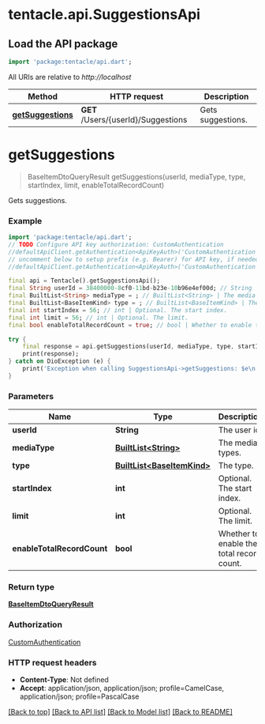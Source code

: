 # tentacle.api.SuggestionsApi

## Load the API package
```dart
import 'package:tentacle/api.dart';
```

All URIs are relative to *http://localhost*

Method | HTTP request | Description
------------- | ------------- | -------------
[**getSuggestions**](SuggestionsApi.md#getsuggestions) | **GET** /Users/{userId}/Suggestions | Gets suggestions.


# **getSuggestions**
> BaseItemDtoQueryResult getSuggestions(userId, mediaType, type, startIndex, limit, enableTotalRecordCount)

Gets suggestions.

### Example
```dart
import 'package:tentacle/api.dart';
// TODO Configure API key authorization: CustomAuthentication
//defaultApiClient.getAuthentication<ApiKeyAuth>('CustomAuthentication').apiKey = 'YOUR_API_KEY';
// uncomment below to setup prefix (e.g. Bearer) for API key, if needed
//defaultApiClient.getAuthentication<ApiKeyAuth>('CustomAuthentication').apiKeyPrefix = 'Bearer';

final api = Tentacle().getSuggestionsApi();
final String userId = 38400000-8cf0-11bd-b23e-10b96e4ef00d; // String | The user id.
final BuiltList<String> mediaType = ; // BuiltList<String> | The media types.
final BuiltList<BaseItemKind> type = ; // BuiltList<BaseItemKind> | The type.
final int startIndex = 56; // int | Optional. The start index.
final int limit = 56; // int | Optional. The limit.
final bool enableTotalRecordCount = true; // bool | Whether to enable the total record count.

try {
    final response = api.getSuggestions(userId, mediaType, type, startIndex, limit, enableTotalRecordCount);
    print(response);
} catch on DioException (e) {
    print('Exception when calling SuggestionsApi->getSuggestions: $e\n');
}
```

### Parameters

Name | Type | Description  | Notes
------------- | ------------- | ------------- | -------------
 **userId** | **String**| The user id. | 
 **mediaType** | [**BuiltList&lt;String&gt;**](String.md)| The media types. | [optional] 
 **type** | [**BuiltList&lt;BaseItemKind&gt;**](BaseItemKind.md)| The type. | [optional] 
 **startIndex** | **int**| Optional. The start index. | [optional] 
 **limit** | **int**| Optional. The limit. | [optional] 
 **enableTotalRecordCount** | **bool**| Whether to enable the total record count. | [optional] [default to false]

### Return type

[**BaseItemDtoQueryResult**](BaseItemDtoQueryResult.md)

### Authorization

[CustomAuthentication](../README.md#CustomAuthentication)

### HTTP request headers

 - **Content-Type**: Not defined
 - **Accept**: application/json, application/json; profile=CamelCase, application/json; profile=PascalCase

[[Back to top]](#) [[Back to API list]](../README.md#documentation-for-api-endpoints) [[Back to Model list]](../README.md#documentation-for-models) [[Back to README]](../README.md)

